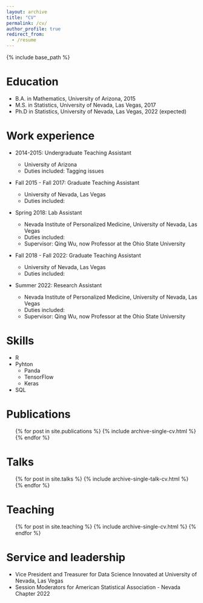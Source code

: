 ```yaml
---
layout: archive
title: "CV"
permalink: /cv/
author_profile: true
redirect_from:
  - /resume
---
```


{% include base_path %}

Education
======
* B.A. in Mathematics, University of Arizona, 2015
* M.S. in Statistics, University of Nevada, Las Vegas, 2017
* Ph.D in Statistics, University of Nevada, Las Vegas, 2022 (expected)

Work experience
======
* 2014-2015: Undergraduate Teaching Assistant
  * University of Arizona
  * Duties included: Tagging issues

* Fall 2015 - Fall 2017: Graduate Teaching Assistant
  * University of Nevada, Las Vegas
  * Duties included: 

* Spring 2018: Lab Assistant
  * Nevada Institute of Personalized Medicine, University of Nevada, Las Vegas
  * Duties included: 
  * Supervisor: Qing Wu, now Professor at the Ohio State University
  
* Fall 2018 - Fall 2022: Graduate Teaching Assistant
  * University of Nevada, Las Vegas
  * Duties included: 
  
* Summer 2022: Research Assistant
  * Nevada Institute of Personalized Medicine, University of Nevada, Las Vegas
  * Duties included: 
  * Supervisor: Qing Wu, now Professor at the Ohio State University
  
Skills
======
* R
* Pyhton
  * Panda
  * TensorFlow
  * Keras
* SQL

Publications
======
  <ul>{% for post in site.publications %}
    {% include archive-single-cv.html %}
  {% endfor %}</ul>
  
Talks
======
  <ul>{% for post in site.talks %}
    {% include archive-single-talk-cv.html %}
  {% endfor %}</ul>
  
Teaching
======
  <ul>{% for post in site.teaching %}
    {% include archive-single-cv.html %}
  {% endfor %}</ul>
  
Service and leadership
======
* Vice President and Treasurer for Data Science Innovated at University of Nevada, Las Vegas
* Session Moderators for American Statistical Association - Nevada Chapter 2022
